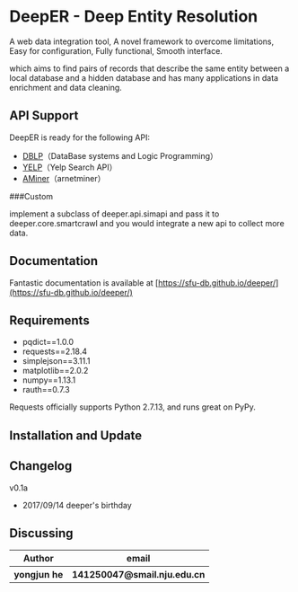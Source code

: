 DeepER - Deep Entity Resolution
=========================

A web data integration tool, A novel framework to overcome limitations, Easy for  configuration, Fully functional, Smooth interface.

which aims to find pairs of records that describe the same entity between a local database and a hidden database and has many applications in data enrichment and data cleaning. 


API Support
------------
DeepER is ready for the following API:

* [DBLP](http://dblp.uni-trier.de/faq/How+to+use+the+dblp+search+API.html)（DataBase systems and Logic Programming）
* [YELP](https://www.yelp.com/developers/documentation/v3/business_search)（Yelp Search API）
* [AMiner](http://doc.aminer.org/en/latest/s/index.html)（arnetminer）

###Custom

implement a subclass of deeper.api.simapi and pass it to deeper.core.smartcrawl 
and you would integrate a new api to collect more data.


Documentation
------------
Fantastic documentation is available at [https://sfu-db.github.io/deeper/](https://sfu-db.github.io/deeper/) 


Requirements
------------

* pqdict==1.0.0
* requests==2.18.4
* simplejson==3.11.1
* matplotlib==2.0.2
* numpy==1.13.1
* rauth==0.7.3

Requests officially supports Python 2.7.13, and runs great on PyPy.


Installation and Update
-----------------------


Changelog
----------
v0.1a

* 2017/09/14 deeper's birthday



Discussing
----------
<table> 
	<tr> 
		<th>Author</th> 
		<th>email</th>
	</tr> 
	<tr> 
		<th>yongjun he</th> 
		<th>141250047@smail.nju.edu.cn</th> 
	</tr>  
</table>